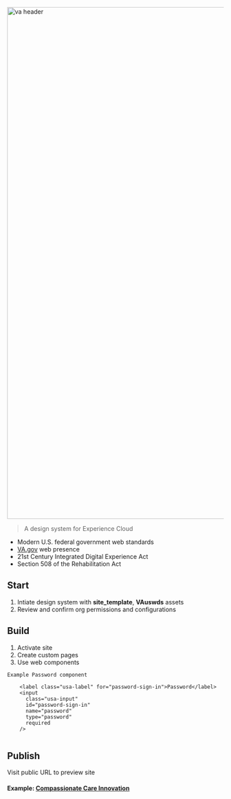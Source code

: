<img width="1191" alt="va header" src="https://user-images.githubusercontent.com/104940944/171872105-9676d357-4a29-4427-9dfa-4f4d846f75be.png">

> A design system for Experience Cloud
* Modern U.S. federal government web standards
* [VA.gov](https://www.va.gov/) web presence
* 21st Century Integrated Digital Experience Act
* Section 508 of the Rehabilitation Act

## Start
1. Intiate design system with **site_template**, **VAuswds** assets
2. Review and confirm org permissions and configurations

## Build
1. Activate site
2. Create custom pages
3. Use web components

```
Example Password component

    <label class="usa-label" for="password-sign-in">Password</label>
    <input
      class="usa-input"
      id="password-sign-in"
      name="password"
      type="password"
      required
    />
    
```


## Publish
Visit public URL to preview site


#### Example: [Compassionate Care Innovation](https://ccidev-vacommunity.cs133.force.com/ccisubmissionportal)
